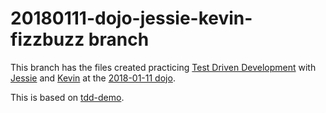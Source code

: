 20180111-dojo-jessie-kevin-fizzbuzz branch
==========================================

This branch has the files created practicing 
[Test Driven Development](https://en.wikipedia.org/wiki/Test-driven_development)
with [Jessie](https://www.meetup.com/Central-Ohio-Python-Users-Group/members/242881395/)
and [Kevin](https://github.com/klauzau)
at the [2018-01-11 dojo](https://www.meetup.com/Central-Ohio-Python-Users-Group/events/245120047/).

This is based on [tdd-demo](https://github.com/james-prior/tdd-demo).
